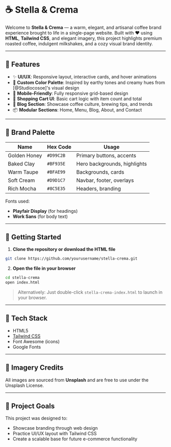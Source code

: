 # ☕ Stella & Crema

Welcome to **Stella & Crema** — a warm, elegant, and artisanal coffee brand experience brought to life in a single-page website. Built with ❤️ using **HTML**, **Tailwind CSS**, and elegant imagery, this project highlights premium roasted coffee, indulgent milkshakes, and a cozy visual brand identity.

---

## 🌟 Features

- ✨ **UI/UX**: Responsive layout, interactive cards, and hover animations
- 🎨 **Custom Color Palette**: Inspired by earthy tones and creamy hues from [@Studiocosoe]'s visual design
- 📱 **Mobile-Friendly**: Fully responsive grid-based design
- 🛒 **Shopping Cart UI**: Basic cart logic with item count and total
- 📰 **Blog Section**: Showcase coffee culture, brewing tips, and trends
- 📦 **Modular Sections**: Home, Menu, Blog, About, and Contact

---

## 🎨 Brand Palette

| Name          | Hex Code  | Usage                        |
|---------------|-----------|------------------------------|
| Golden Honey  | `#D99C2B` | Primary buttons, accents     |
| Baked Clay    | `#BF935E` | Hero backgrounds, highlights |
| Warm Taupe    | `#BFAE99` | Backgrounds, cards           |
| Soft Cream    | `#D9D1C7` | Navbar, footer, overlays     |
| Rich Mocha    | `#8C5E35` | Headers, branding            |

Fonts used:
- **Playfair Display** (for headings)
- **Work Sans** (for body text)

---

## 🚀 Getting Started

1. **Clone the repository or download the HTML file**

```bash
git clone https://github.com/yourusername/stella-crema.git
````

2. **Open the file in your browser**

```bash
cd stella-crema
open index.html
```

> Alternatively: Just double-click `stella-crema-index.html` to launch in your browser.

---

## 🧩 Tech Stack

* HTML5
* [Tailwind CSS](https://tailwindcss.com/)
* Font Awesome (icons)
* Google Fonts

---

## 📸 Imagery Credits

All images are sourced from **Unsplash** and are free to use under the Unsplash License.

---

## 📌 Project Goals

This project was designed to:

* Showcase branding through web design
* Practice UI/UX layout with Tailwind CSS
* Create a scalable base for future e-commerce functionality

